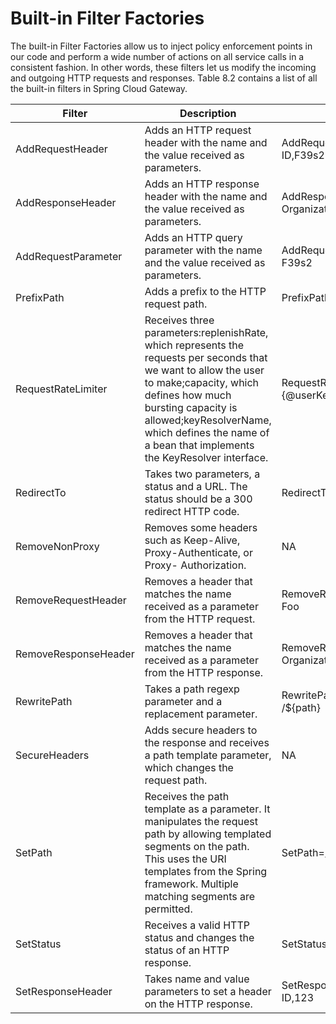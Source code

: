 # Built-in Filter Factories

The built-in Filter Factories allow us to inject policy enforcement points in our code and perform a wide number of actions on all service calls in a consistent fashion. In other words, these filters let us modify the incoming and outgoing HTTP requests and responses. Table 8.2 contains a list of all the built-in filters in Spring Cloud Gateway.

| Filter               | Description                                                                                                                                                                                                                                                                          | Example                                       |
| -------------------- | ------------------------------------------------------------------------------------------------------------------------------------------------------------------------------------------------------------------------------------------------------------------------------------ | --------------------------------------------- |
| AddRequestHeader     | Adds an HTTP request header with the name and the value received as parameters.                                                                                                                                                                                                      | AddRequestHeader=X-Organization-ID,F39s2      |
| AddResponseHeader    | Adds an HTTP response header with the name and the value received as parameters.                                                                                                                                                                                                     | AddResponseHeader=X-Organization-ID,F39s2     |
| AddRequestParameter  | Adds an HTTP query parameter with the name and the value received as parameters.                                                                                                                                                                                                     | AddRequestParameter=Organizationid, F39s2     |
| PrefixPath           | Adds a prefix to the HTTP request path.                                                                                                                                                                                                                                              | PrefixPath=/api                               |
| RequestRateLimiter   | Receives three parameters:replenishRate, which represents the requests per seconds that we want to allow the user to make;capacity, which defines how much bursting capacity is allowed;keyResolverName, which defines the name of a bean that implements the KeyResolver interface. | RequestRateLimiter=10, 20,#{@userKeyResolver} |
| RedirectTo           | Takes two parameters, a status and a URL. The status should be a 300 redirect HTTP code.                                                                                                                                                                                             | RedirectTo=302,http://localhost:8072          |
| RemoveNonProxy       | Removes some headers such as Keep-Alive, Proxy-Authenticate, or Proxy- Authorization.                                                                                                                                                                                                | NA                                            |
| RemoveRequestHeader  | Removes a header that matches the name received as a parameter from the HTTP request.                                                                                                                                                                                                | RemoveRequestHeader=X-Request-Foo             |
| RemoveResponseHeader | Removes a header that matches the name received as a parameter from the HTTP response.                                                                                                                                                                                               | RemoveResponseHeader=X-Organization-ID        |
| RewritePath          | Takes a path regexp parameter and a replacement parameter.                                                                                                                                                                                                                           | RewritePath=/organization/(?.\*), /${path}    |
| SecureHeaders        | Adds secure headers to the response and receives a path template parameter, which changes the request path.                                                                                                                                                                          | NA                                            |
| SetPath              | Receives the path template as a parameter. It manipulates the request path by allowing templated segments on the path. This uses the URI templates from the Spring framework. Multiple matching segments are permitted.                                                              | SetPath=/{organization}                       |
| SetStatus            | Receives a valid HTTP status and changes the status of an HTTP response.                                                                                                                                                                                                             | SetStatus=500                                 |
| SetResponseHeader    | Takes name and value parameters to set a header on the HTTP response.                                                                                                                                                                                                                | SetResponseHeader=X-Response-ID,123           |
